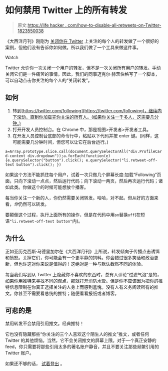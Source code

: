 # 如何禁用 Twitter 上的所有转发

> 原文:[https://life hacker . com/how-to-disable-all-retweets-on-Twitter-1823550038](https://lifehacker.com/how-to-disable-all-retweets-on-twitter-1823550038)

《大西洋月刊》刚刚为 [关闭你在 Twitter](https://www.theatlantic.com/magazine/archive/2018/04/the-case-against-retweets/554078/) 上关注的每个人的转发做了一个很好的案例，但他们没有告诉你如何做。所以我们做了一个工具来做这件事。

Watch

Twitter 允许你一次关闭一个用户的转发，但不是一次关闭所有用户的转发。手动关闭它们是一件痛苦的事情。因此，我们的同事迈克尔·赫茨伯格写了一个脚本，可以自动点击你关注的每个人的“关闭转发”。

## **如何**

1.  转到[https://twitter.com/following](https://twitter.com/following)，继续向下滚动，直到你加载完你关注的所有人。(如果你关注一千多人，这需要几分钟。)
2.  打开开发人员控制台。在 Chrome 中，那是视图>开发者>开发者工具。
3.  在开发人员控制台底部的命令行中，粘贴以下代码并按 enter 键。(同样，这可能需要几分钟时间，但您可以让它在后台运行。)

`a=Array.prototype.slice.call(document.querySelectorAll("div.ProfileCard-content div.dropdown"));a.forEach(function(e) {e.querySelector("button").click(); e.querySelector("li.retweet-off-text button").click(); })`

如果这个方法不能抓住每个用户，试着一次只做几个屏幕长度:加载“Following”页面，只向下滚动一点点，然后运行代码；向下滚动一两页，然后再次运行代码；诸如此类。你做这个的时候可能想放个播客。

每当你关注一个新的人，你仍然需要关闭转发。哈哈，对不起。但从好的方面来看，*你*仍然可以转发。

要颠倒这个过程，执行上面所有的操作，但是在代码中用`on`替换`off`(在短语`"li.retweet-off-text button"`内)。

## **为什么**

正如亚历克西斯·马德里加尔在《大西洋月刊》上所说，转发倾向于传播点击诱饵和愤怒。关掉它们，你可能会有一个更平静的饲料。你会错过很多笑话和政治更新，但也许这对你来说是值得的！这绝对是一种与默认截然不同的体验。

每当我们写到从 Twitter 上隐藏你不喜欢的东西时，总有人评论“过滤气泡”是的，如果你用推特来寻找不同的观点，那就打开消防水管。但是你不应该因为把你的推特信息限制在你真正选择关注的人身上而感到羞愧。没有人有义务阅读所有的推文。你甚至不需要看总统的推特；随便看看报纸或者博客。

## **可悲的是**

禁用转发不会禁用引用推文。经典推特！

它也没有隐藏那些“你关注的三个人喜欢这个陌生人的推文”推文，或者任何 Twitter 的其他烦恼。当然，它不会关闭推文的屏幕上限。对于一个真正安静的 feed，你只需要将那些引用太多的著名账户静音，并且不要关注那些频繁引用的 Twitter 账户。

如果还不够的话， [试着登出](https://lifehacker.com/how-to-disconnect-from-social-media-but-stay-connected-1822927183#_ga=2.75277521.2106951.1520269989-1297080755.1497980211) 。